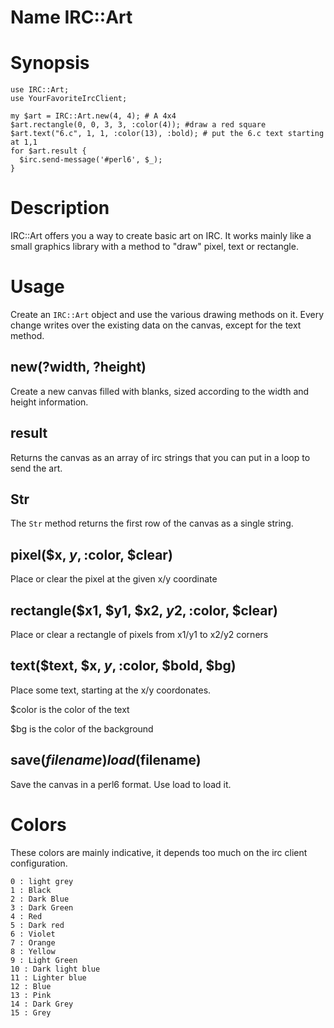 Name IRC::Art
=============

Synopsis
========

    use IRC::Art;
    use YourFavoriteIrcClient;

    my $art = IRC::Art.new(4, 4); # A 4x4
    $art.rectangle(0, 0, 3, 3, :color(4)); #draw a red square
    $art.text("6.c", 1, 1, :color(13), :bold); # put the 6.c text starting at 1,1
    for $art.result {
      $irc.send-message('#perl6', $_);
    }

Description
===========

IRC::Art offers you a way to create basic art on IRC. It works mainly like a small graphics library with a method to "draw" pixel, text or rectangle.

Usage
=====

Create an `IRC::Art` object and use the various drawing methods on it. Every change writes over the existing data on the canvas, except for the text method.

new(?width, ?height)
--------------------

Create a new canvas filled with blanks, sized according to the width and
height information.

result
------

Returns the canvas as an array of irc strings that you can put in a loop to
send the art.

Str
---

The `Str` method returns the first row of the canvas as a single string.

pixel($x, $y, :$color, $clear)
------------------------------

Place or clear the pixel at the given x/y coordinate

rectangle($x1, $y1, $x2, $y2, :$color, $clear)
----------------------------------------------

Place or clear a rectangle of pixels from x1/y1 to x2/y2 corners

text($text, $x, $y, :$color, $bold, $bg)
----------------------------------------

Place some text, starting at the x/y coordonates.

$color is the color of the text

$bg is the color of the background

save($filename) load($filename)
-------------------------------

Save the canvas in a perl6 format. Use load to load it.

Colors
======

These colors are mainly indicative, it depends too much on the irc client configuration.

    0 : light grey
    1 : Black
    2 : Dark Blue
    3 : Dark Green
    4 : Red
    5 : Dark red
    6 : Violet
    7 : Orange
    8 : Yellow
    9 : Light Green
    10 : Dark light blue
    11 : Lighter blue
    12 : Blue
    13 : Pink
    14 : Dark Grey
    15 : Grey
